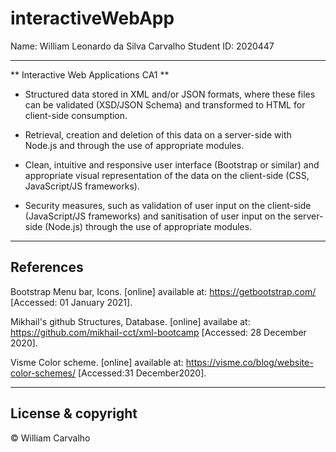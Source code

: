 # interactiveWebApp

Name: William Leonardo da Silva Carvalho
Student ID: 2020447

---
** Interactive Web Applications CA1 **
- Structured data stored in XML and/or JSON formats, where these files can be validated
(XSD/JSON Schema) and transformed to HTML for client-side consumption.

- Retrieval, creation and deletion of this data on a server-side with Node.js and through the
use of appropriate modules.

- Clean, intuitive and responsive user interface (Bootstrap or similar) and appropriate visual
representation of the data on the client-side (CSS, JavaScript/JS frameworks).

- Security measures, such as validation of user input on the client-side (JavaScript/JS
frameworks) and sanitisation of user input on the server-side (Node.js) through the use of
appropriate modules.

---
## References
Bootstrap
Menu bar, Icons. [online] available at: https://getbootstrap.com/
[Accessed: 01 January 2021].

Mikhail's github
Structures, Database. [online] availabe at: https://github.com/mikhail-cct/xml-bootcamp
[Accessed: 28 December 2020].

Visme
Color scheme. [online] available at: https://visme.co/blog/website-color-schemes/
[Accessed:31 December2020].

---

## License & copyright
© William Carvalho
